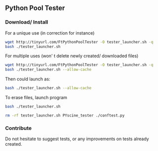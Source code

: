 ## Python Pool Tester

### Download/ Install

For a unique use (in correction for instance)
```bash
wget http://tinyurl.com/FtPythonPoolTester -O tester_launcher.sh -q
bash ./tester_launcher.sh
```

For multiple uses (won' t delete newly created/ downloaded files)
```bash
wget http://tinyurl.com/FtPythonPoolTester -O tester_launcher.sh -q
bash ./tester_launcher.sh --allow-cache
```
Then could launch as:
```bash
bash ./tester_launcher.sh --allow-cache
```

To erase files, launch program
```bash
bash ./tester_launcher.sh
```

```bash
rm -rf tester_launcher.sh PYscine_tester ./conftest.py
```


### Contribute

Do not hesitate to suggest tests, or any improvements on tests already created.
